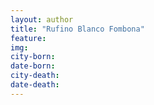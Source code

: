 ```yaml
---
layout: author
title: "Rufino Blanco Fombona"
feature: 
img:
city-born: 
date-born: 
city-death: 
date-death:
---
```

